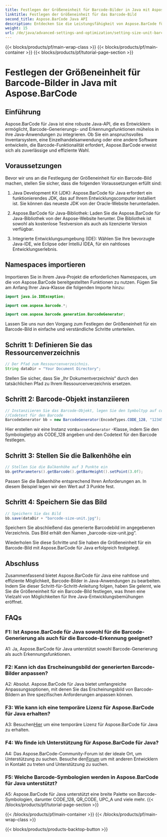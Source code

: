 ```yaml
---
title: Festlegen der Größeneinheit für Barcode-Bilder in Java mit Aspose.BarCode
linktitle: Festlegen der Größeneinheit für das Barcode-Bild
second_title: Aspose.BarCode Java API
description: Entdecken Sie die Leistungsfähigkeit von Aspose.BarCode für Java beim Festlegen präziser Größeneinheiten für Barcode-Bilder. Mühelose Integration, robuste Leistung und endlose Anpassungsmöglichkeiten.
weight: 15
url: /de/java/advanced-settings-and-optimization/setting-size-unit-barcode-image/
---
```


{{< blocks/products/pf/main-wrap-class >}}
{{< blocks/products/pf/main-container >}}
{{< blocks/products/pf/tutorial-page-section >}}

# Festlegen der Größeneinheit für Barcode-Bilder in Java mit Aspose.BarCode

## Einführung

Aspose.BarCode für Java ist eine robuste Java-API, die es Entwicklern ermöglicht, Barcode-Generierungs- und Erkennungsfunktionen mühelos in ihre Java-Anwendungen zu integrieren. Ob Sie ein anspruchsvolles Inventarsystem, eine Einzelhandelsanwendung oder eine andere Software entwickeln, die Barcode-Funktionalität erfordert, Aspose.BarCode erweist sich als zuverlässige und effiziente Wahl.

## Voraussetzungen

Bevor wir uns an die Festlegung der Größeneinheit für ein Barcode-Bild machen, stellen Sie sicher, dass die folgenden Voraussetzungen erfüllt sind:

1. Java Development Kit (JDK): Aspose.BarCode für Java erfordert ein funktionierendes JDK, das auf Ihrem Entwicklungscomputer installiert ist. Sie können das neueste JDK von der Oracle-Website herunterladen.

2. Aspose.BarCode für Java-Bibliothek: Laden Sie die Aspose.BarCode für Java-Bibliothek von der Aspose-Website herunter. Die Bibliothek ist sowohl als kostenlose Testversion als auch als lizenzierte Version verfügbar.

3. Integrierte Entwicklungsumgebung (IDE): Wählen Sie Ihre bevorzugte Java-IDE, wie Eclipse oder IntelliJ IDEA, für ein nahtloses Entwicklungserlebnis.

## Namespaces importieren

Importieren Sie in Ihrem Java-Projekt die erforderlichen Namespaces, um die von Aspose.BarCode bereitgestellten Funktionen zu nutzen. Fügen Sie am Anfang Ihrer Java-Klasse die folgenden Importe hinzu:

```java
import java.io.IOException;

import com.aspose.barcode.*;

import com.aspose.barcode.generation.BarcodeGenerator;
```


Lassen Sie uns nun den Vorgang zum Festlegen der Größeneinheit für ein Barcode-Bild in einfache und verständliche Schritte unterteilen.

## Schritt 1: Definieren Sie das Ressourcenverzeichnis

```java
// Der Pfad zum Ressourcenverzeichnis.
String dataDir = "Your Document Directory";
```

Stellen Sie sicher, dass Sie „Ihr Dokumentverzeichnis“ durch den tatsächlichen Pfad zu Ihrem Ressourcenverzeichnis ersetzen.

## Schritt 2: Barcode-Objekt instanziieren

```java
// Instanziieren Sie das Barcode-Objekt, legen Sie den Symboltyp auf code128 fest und legen Sie fest
//Codetext für den Barcode
BarcodeGenerator bb = new BarcodeGenerator(EncodeTypes.CODE_128, "1234567");
```

 Hier erstellen wir eine Instanz von`BarcodeGenerator` -Klasse, indem Sie den Symbologietyp als CODE_128 angeben und den Codetext für den Barcode festlegen.

## Schritt 3: Stellen Sie die Balkenhöhe ein

```java
// Stellen Sie die Balkenhöhe auf 3 Punkte ein
bb.getParameters().getBarcode().getBarHeight().setPoint(3.0f);
```

Passen Sie die Balkenhöhe entsprechend Ihren Anforderungen an. In diesem Beispiel legen wir den Wert auf 3 Punkte fest.

## Schritt 4: Speichern Sie das Bild

```java
// Speichern Sie das Bild
bb.save(dataDir + "barcode-size-unit.jpg");
```

Speichern Sie abschließend das generierte Barcodebild im angegebenen Verzeichnis. Das Bild erhält den Namen „barcode-size-unit.jpg“.

Wiederholen Sie diese Schritte und Sie haben die Größeneinheit für ein Barcode-Bild mit Aspose.BarCode für Java erfolgreich festgelegt.

## Abschluss

Zusammenfassend bietet Aspose.BarCode für Java eine nahtlose und effiziente Möglichkeit, Barcode-Bilder in Java-Anwendungen zu bearbeiten. Indem Sie dieser Schritt-für-Schritt-Anleitung folgen, haben Sie gelernt, wie Sie die Größeneinheit für ein Barcode-Bild festlegen, was Ihnen eine Vielzahl von Möglichkeiten für Ihre Java-Entwicklungsbemühungen eröffnet.

## FAQs

### F1: Ist Aspose.BarCode für Java sowohl für die Barcode-Generierung als auch für die Barcode-Erkennung geeignet?

A1: Ja, Aspose.BarCode für Java unterstützt sowohl Barcode-Generierung als auch Erkennungsfunktionen.

### F2: Kann ich das Erscheinungsbild der generierten Barcode-Bilder anpassen?

A2: Absolut. Aspose.BarCode für Java bietet umfangreiche Anpassungsoptionen, mit denen Sie das Erscheinungsbild von Barcode-Bildern an Ihre spezifischen Anforderungen anpassen können.

### F3: Wie kann ich eine temporäre Lizenz für Aspose.BarCode für Java erhalten?

 A3: Besuchen[Hier](https://purchase.aspose.com/temporary-license/) um eine temporäre Lizenz für Aspose.BarCode für Java zu erhalten.

### F4: Wo finde ich Unterstützung für Aspose.BarCode für Java?

 A4: Das Aspose.BarCode-Community-Forum ist der ideale Ort, um Unterstützung zu suchen. Besuche den[Forum](https://forum.aspose.com/c/barcode/13) um mit anderen Entwicklern in Kontakt zu treten und Unterstützung zu suchen.

### F5: Welche Barcode-Symbologien werden in Aspose.BarCode für Java unterstützt?

A5: Aspose.BarCode für Java unterstützt eine breite Palette von Barcode-Symbologien, darunter CODE_128, QR_CODE, UPC_A und viele mehr.
{{< /blocks/products/pf/tutorial-page-section >}}

{{< /blocks/products/pf/main-container >}}
{{< /blocks/products/pf/main-wrap-class >}}

{{< blocks/products/products-backtop-button >}}
